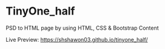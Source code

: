 # TinyOne_half
PSD to HTML page by using HTML, CSS &amp; Bootstrap Content

Live Preview: https://shshawon03.github.io/tinyone_half/
